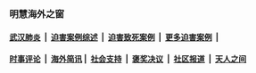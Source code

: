 
### 明慧海外之窗

####  [武汉肺炎](indexes/365.md?t=01271200) &nbsp;|&nbsp;  [迫害案例综述](indexes/328.md?t=01271200) &nbsp;|&nbsp; [迫害致死案例](indexes/277.md?t=01271200)  &nbsp;|&nbsp; [更多迫害案例](indexes/81.md?t=01271200)  &nbsp;|&nbsp; 
####  [时事评论](indexes/251.md?t=01271200) &nbsp;|&nbsp; [海外简讯](indexes/245.md?t=01271200)&nbsp;|&nbsp;  [社会支持](indexes/140.md?t=01271200) &nbsp;|&nbsp; [褒奖决议](indexes/282.md?t=01271200) &nbsp;|&nbsp; [社区报道](indexes/91.md?t=01271200)  &nbsp;|&nbsp; [天人之间](indexes/78.md?t=01271200) 

